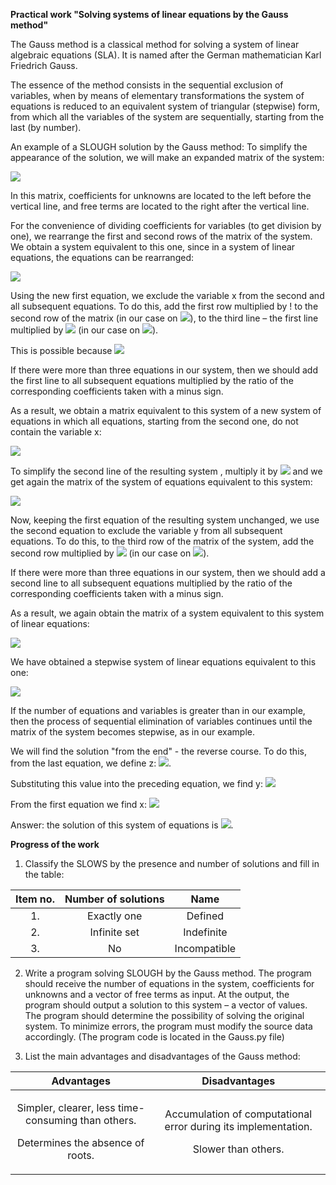 **Practical work "Solving systems of linear equations by the Gauss method"**

The Gauss method is a classical method for solving a system of linear algebraic equations (SLA). It is named after the German mathematician Karl Friedrich Gauss.

The essence of the method consists in the sequential exclusion of variables, when by means of elementary transformations the system of equations is reduced to an equivalent system of triangular (stepwise) form, from which all the variables of the system are sequentially, starting from the last (by number).

An example of a SLOUGH solution by the Gauss method:
To simplify the appearance of the solution, we will make an expanded matrix of the system:

![](Images/Aspose.Words.8404e77e-8d5b-47e7-9bb1-6d363b328580.002.png)

In this matrix, coefficients for unknowns are located to the left before the vertical line, and free terms are located to the right after the vertical line.

For the convenience of dividing coefficients for variables (to get division by one), we rearrange the first and second rows of the matrix of the system. We obtain a system equivalent to this one, since in a system of linear equations, the equations can be rearranged:

![](Images/Aspose.Words.8404e77e-8d5b-47e7-9bb1-6d363b328580.003.png)

Using the new first equation, we exclude the variable x from the second and all subsequent equations. To do this, add the first row multiplied by ! to the second row of the matrix[](Images/Aspose.Words.8404e77e-8d5b-47e7-9bb1-6d363b328580.004.png) (in our case on ![](Images/Aspose.Words.8404e77e-8d5b-47e7-9bb1-6d363b328580.005.png)), to the third line – the first line multiplied by ![](Images/Aspose.Words.8404e77e-8d5b-47e7-9bb1-6d363b328580.006.png) (in our case on ![](Images/Aspose.Words.8404e77e-8d5b-47e7-9bb1-6d363b328580.007.png)).

This is possible because ![](Images/Aspose.Words.8404e77e-8d5b-47e7-9bb1-6d363b328580.008.png)

If there were more than three equations in our system, then we should add the first line to all subsequent equations multiplied by the ratio of the corresponding coefficients taken with a minus sign.

As a result, we obtain a matrix equivalent to this system of a new system of equations in which all equations, starting from the second one, do not contain the variable x:

![](Images/Aspose.Words.8404e77e-8d5b-47e7-9bb1-6d363b328580.009.png)

To simplify the second line of the resulting system , multiply it by ![](Images/Aspose.Words.8404e77e-8d5b-47e7-9bb1-6d363b328580.010.png) and we get again the matrix of the system of equations equivalent to this system:

![](Images/Aspose.Words.8404e77e-8d5b-47e7-9bb1-6d363b328580.011.png)

Now, keeping the first equation of the resulting system unchanged, we use the second equation to exclude the variable y from all subsequent equations. To do this, to the third row of the matrix of the system, add the second row multiplied by ![](Images/Aspose.Words.8404e77e-8d5b-47e7-9bb1-6d363b328580.012.png) (in our case on ![](Images/Aspose.Words.8404e77e-8d5b-47e7-9bb1-6d363b328580.013.png)).

If there were more than three equations in our system, then we should add a second line to all subsequent equations multiplied by the ratio of the corresponding coefficients taken with a minus sign.

As a result, we again obtain the matrix of a system equivalent to this system of linear equations:

![](Images/Aspose.Words.8404e77e-8d5b-47e7-9bb1-6d363b328580.014.png)

We have obtained a stepwise system of linear equations equivalent to this one:

![](Images/Aspose.Words.8404e77e-8d5b-47e7-9bb1-6d363b328580.015.png)

If the number of equations and variables is greater than in our example, then the process of sequential elimination of variables continues until the matrix of the system becomes stepwise, as in our example.

We will find the solution "from the end" - the reverse course. To do this, from the last equation, we define z:
![](Images/Aspose.Words.8404e77e-8d5b-47e7-9bb1-6d363b328580.016.png).

Substituting this value into the preceding equation, we find y:
![](Images/Aspose.Words.8404e77e-8d5b-47e7-9bb1-6d363b328580.017.png)

From the first equation we find x:
![](Images/Aspose.Words.8404e77e-8d5b-47e7-9bb1-6d363b328580.018.png)

Answer: the solution of this system of equations is ![](Images/Aspose.Words.8404e77e-8d5b-47e7-9bb1-6d363b328580.019.png).


**Progress of the work**
1. Classify the SLOWS by the presence and number of solutions and fill in the table:

|Item no.|Number of solutions|Name|
| :-: | :-: | :-: |
|1\.|Exactly one|Defined|
|2\.|Infinite set|Indefinite|
|3\.|No|Incompatible|

2. Write a program solving SLOUGH by the Gauss method. The program should receive the number of equations in the system, coefficients for unknowns and a vector of free terms as input. At the output, the program should output a solution to this system – a vector of values. The program should determine the possibility of solving the original system. To minimize errors, the program must modify the source data accordingly. (The program code is located in the Gauss.py file)

3. List the main advantages and disadvantages of the Gauss method:

|Advantages|Disadvantages|
| :-: | :-: |
|<p>Simpler, clearer, less time-consuming than others.</p><p></p><p>Determines the absence of roots.</p>|<p>Accumulation of computational error during its implementation.</p><p></p><p>Slower than others.</p><p></p>|

